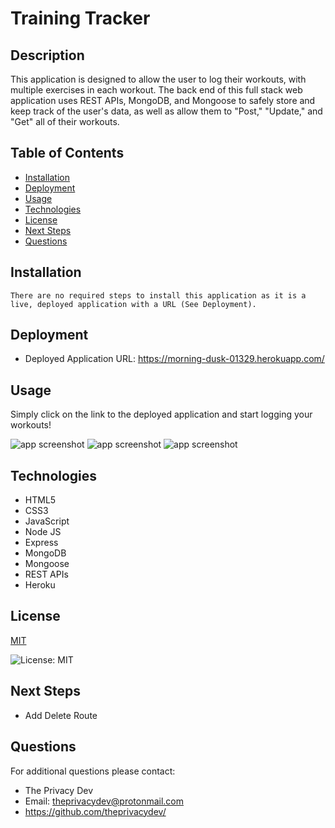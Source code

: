 

# Training Tracker

## Description
This application is designed to allow the user to log their workouts, with multiple exercises in each workout. The back end of this full stack web application uses REST APIs, MongoDB, and Mongoose to safely store and keep track of the user's data, as well as allow them to "Post," "Update," and "Get" all of their workouts.

## Table of Contents
  - [Installation](#installation)
  - [Deployment](#deployment)
  - [Usage](#usage)
  - [Technologies](#technologies)
  - [License](#license)
  - [Next Steps](#next-steps)
  - [Questions](#questions)


## Installation
``` There are no required steps to install this application as it is a live, deployed application with a URL (See Deployment). ```

## Deployment
* Deployed Application URL: https://morning-dusk-01329.herokuapp.com/

## Usage
Simply click on the link to the deployed application and start logging your workouts!

![app screenshot](./public/images/training-tracker-screenshot.jpg)
![app screenshot](./public/images/training-tracker-screenshot2.jpg)
![app screenshot](./public/images/stats-screenshot.jpg)

## Technologies
* HTML5 
* CSS3 
* JavaScript 
* Node JS 
* Express 
* MongoDB 
* Mongoose 
* REST APIs 
* Heroku

## License


  [MIT](https://opensource.org/licenses/MIT)
  

  ![License: MIT](https://img.shields.io/badge/License-MIT-9cf)

## Next Steps
* Add Delete Route 

## Questions
For additional questions please contact:
* The Privacy Dev
* Email: theprivacydev@protonmail.com
* https://github.com/theprivacydev/
